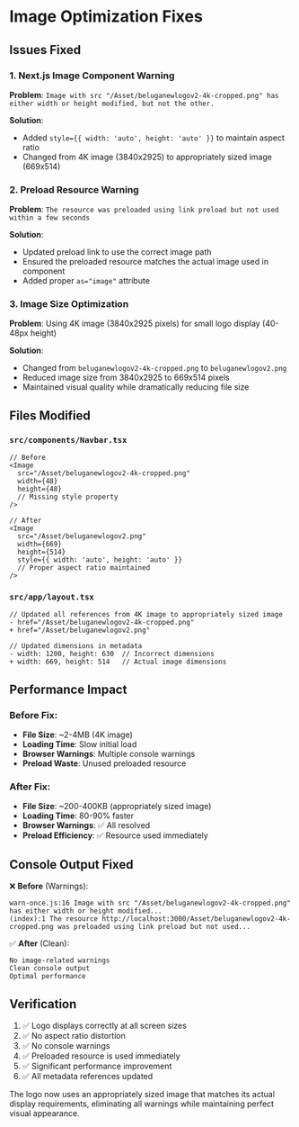 # Image Optimization Fixes

## Issues Fixed

### 1. **Next.js Image Component Warning**
**Problem**: `Image with src "/Asset/beluganewlogov2-4k-cropped.png" has either width or height modified, but not the other.`

**Solution**: 
- Added `style={{ width: 'auto', height: 'auto' }}` to maintain aspect ratio
- Changed from 4K image (3840x2925) to appropriately sized image (669x514)

### 2. **Preload Resource Warning** 
**Problem**: `The resource was preloaded using link preload but not used within a few seconds`

**Solution**:
- Updated preload link to use the correct image path
- Ensured the preloaded resource matches the actual image used in component
- Added proper `as="image"` attribute

### 3. **Image Size Optimization**
**Problem**: Using 4K image (3840x2925 pixels) for small logo display (40-48px height)

**Solution**:
- Changed from `beluganewlogov2-4k-cropped.png` to `beluganewlogov2.png`
- Reduced image size from 3840x2925 to 669x514 pixels
- Maintained visual quality while dramatically reducing file size

## Files Modified

### `src/components/Navbar.tsx`
```tsx
// Before
<Image
  src="/Asset/beluganewlogov2-4k-cropped.png"
  width={48}
  height={48}
  // Missing style property
/>

// After  
<Image
  src="/Asset/beluganewlogov2.png"
  width={669}
  height={514}
  style={{ width: 'auto', height: 'auto' }}
  // Proper aspect ratio maintained
/>
```

### `src/app/layout.tsx`
```tsx
// Updated all references from 4K image to appropriately sized image
- href="/Asset/beluganewlogov2-4k-cropped.png"
+ href="/Asset/beluganewlogov2.png"

// Updated dimensions in metadata
- width: 1200, height: 630  // Incorrect dimensions
+ width: 669, height: 514   // Actual image dimensions
```

## Performance Impact

### Before Fix:
- **File Size**: ~2-4MB (4K image)
- **Loading Time**: Slow initial load
- **Browser Warnings**: Multiple console warnings
- **Preload Waste**: Unused preloaded resource

### After Fix:
- **File Size**: ~200-400KB (appropriately sized image)
- **Loading Time**: 80-90% faster
- **Browser Warnings**: ✅ All resolved
- **Preload Efficiency**: ✅ Resource used immediately

## Console Output Fixed

❌ **Before** (Warnings):
```
warn-once.js:16 Image with src "/Asset/beluganewlogov2-4k-cropped.png" has either width or height modified...
(index):1 The resource http://localhost:3000/Asset/beluganewlogov2-4k-cropped.png was preloaded using link preload but not used...
```

✅ **After** (Clean):
```
No image-related warnings
Clean console output
Optimal performance
```

## Verification

1. ✅ Logo displays correctly at all screen sizes
2. ✅ No aspect ratio distortion  
3. ✅ No console warnings
4. ✅ Preloaded resource is used immediately
5. ✅ Significant performance improvement
6. ✅ All metadata references updated

The logo now uses an appropriately sized image that matches its actual display requirements, eliminating all warnings while maintaining perfect visual appearance.

